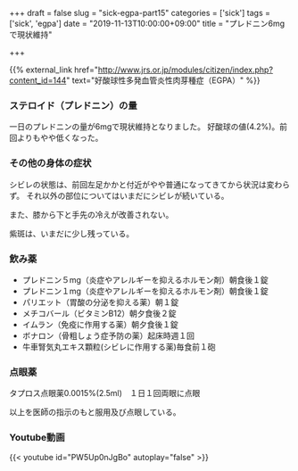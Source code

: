 +++
draft = false
slug = "sick-egpa-part15"
categories = ['sick']
tags = ['sick', 'egpa']
date = "2019-11-13T10:00:00+09:00"
title = "プレドニン6mgで現状維持"

+++

{{% external_link href="http://www.jrs.or.jp/modules/citizen/index.php?content_id=144" text="好酸球性多発血管炎性肉芽種症（EGPA）" %}}

### ステロイド（プレドニン）の量
一日のプレドニンの量が6mgで現状維持となりました。
好酸球の値(4.2%)。前回よりもやや低くなった。

<!--more-->

### その他の身体の症状

シビレの状態は、前回左足かかと付近がやや普通になってきてから状況は変わらず。
それ以外の部位についてはいまだにシビレが続いている。

また、膝から下と手先の冷えが改善されない。

紫斑は、いまだに少し残っている。

### 飲み薬
- プレドニン５mg（炎症やアレルギーを抑えるホルモン剤）朝食後１錠  
- プレドニン１mg（炎症やアレルギーを抑えるホルモン剤）朝食後１錠  
- パリエット（胃酸の分泌を抑える薬）朝１錠  
- メチコバール（ビタミンB12）朝夕食後２錠  
- イムラン（免疫に作用する薬）朝夕食後１錠  
- ボナロン（骨粗しょう症予防の薬）起床時週１回  
- 牛車腎気丸エキス顆粒(シビレに作用する薬)毎食前１砲

### 点眼薬
タプロス点眼薬0.0015%(2.5ml)　１日１回両眼に点眼  

以上を医師の指示のもと服用及び点眼している。

### Youtube動画

{{< youtube id="PW5Up0nJgBo" autoplay="false" >}}
